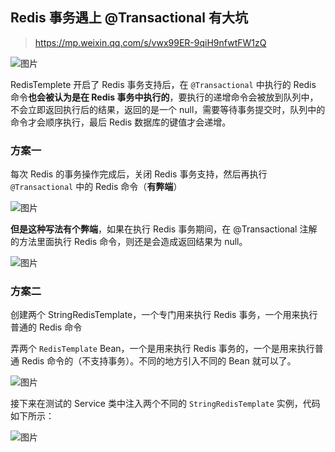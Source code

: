 ## Redis 事务遇上 @Transactional 有大坑

> https://mp.weixin.qq.com/s/vwx99ER-9qiH9nfwtFW1zQ

![图片](https://img-note.langyastudio.com/202211180824720.png?x-oss-process=style/watermark)

RedisTemplete 开启了 Redis 事务支持后，在 `@Transactional` 中执行的 Redis 命令**也会被认为是在 Redis 事务中执行的**，要执行的递增命令会被放到队列中，不会立即返回执行后的结果，返回的是一个 null，需要等待事务提交时，队列中的命令才会顺序执行，最后 Redis 数据库的键值才会递增。



### 方案一

每次 Redis 的事务操作完成后，关闭 Redis 事务支持，然后再执行 `@Transactional` 中的 Redis 命令（**有弊端**）

![图片](https://img-note.langyastudio.com/202211180827370.png?x-oss-process=style/watermark)



**但是这种写法有个弊端**，如果在执行 Redis 事务期间，在 @Transactional 注解的方法里面执行 Redis 命令，则还是会造成返回结果为 null。

![图片](https://img-note.langyastudio.com/202211180828239.png?x-oss-process=style/watermark)



### 方案二

创建两个 StringRedisTemplate，一个专门用来执行 Redis 事务，一个用来执行普通的 Redis 命令

弄两个 `RedisTemplate` Bean，一个是用来执行 Redis 事务的，一个是用来执行普通 Redis 命令的（不支持事务）。不同的地方引入不同的 Bean 就可以了。

![图片](https://img-note.langyastudio.com/202211180828057.png?x-oss-process=style/watermark)

接下来在测试的 Service 类中注入两个不同的 `StringRedisTemplate` 实例，代码如下所示：

![图片](https://img-note.langyastudio.com/202211180829435.png?x-oss-process=style/watermark)

